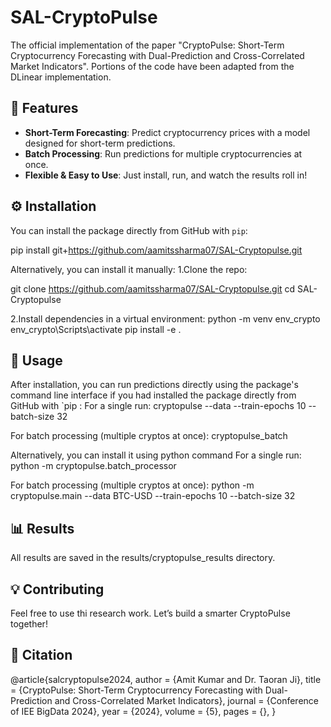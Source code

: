 # SAL-CryptoPulse

The official implementation of the paper "CryptoPulse: Short-Term Cryptocurrency Forecasting with Dual-Prediction and Cross-Correlated Market Indicators". Portions of the code have been adapted from the DLinear implementation.

## 🚀 Features

- **Short-Term Forecasting**: Predict cryptocurrency prices with a model designed for short-term predictions.
- **Batch Processing**: Run predictions for multiple cryptocurrencies at once.
- **Flexible & Easy to Use**: Just install, run, and watch the results roll in!

## ⚙️ Installation

You can install the package directly from GitHub with `pip`:

pip install git+https://github.com/aamitssharma07/SAL-Cryptopulse.git

Alternatively, you can install it manually:
1.Clone the repo:

git clone https://github.com/aamitssharma07/SAL-Cryptopulse.git
cd SAL-Cryptopulse

2.Install dependencies in a virtual environment:
python -m venv env_crypto
env_crypto\Scripts\activate
pip install -e .

## 🎯 Usage
After installation, you can run predictions directly using the package's command line interface if you had installed the  package directly from GitHub with `pip :
For a single run:
cryptopulse --data <crypto-ticker-symbol> --train-epochs 10 --batch-size 32

For batch processing (multiple cryptos at once):
cryptopulse_batch

Alternatively, you can install it using python command
For a single run:
python -m cryptopulse.batch_processor

For batch processing (multiple cryptos at once):
python -m cryptopulse.main --data BTC-USD --train-epochs 10 --batch-size 32

## 📊 Results
All results are saved in the results/cryptopulse_results directory.

## 💡 Contributing
Feel free to use thi research work. Let’s build a smarter CryptoPulse together!

## 📝 Citation
@article{salcryptopulse2024,
  author = {Amit Kumar and Dr. Taoran Ji},
  title = {CryptoPulse: Short-Term Cryptocurrency Forecasting with Dual-Prediction and Cross-Correlated Market Indicators},
  journal = {Conference of IEE BigData 2024},
  year = {2024},
  volume = {5},
  pages = {},
}

